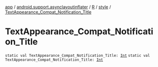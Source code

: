 [app](../../../index.md) / [android.support.asynclayoutinflater](../../index.md) / [R](../index.md) / [style](index.md) / [TextAppearance_Compat_Notification_Title](./-text-appearance_-compat_-notification_-title.md)

# TextAppearance_Compat_Notification_Title

`static val TextAppearance_Compat_Notification_Title: `[`Int`](https://kotlinlang.org/api/latest/jvm/stdlib/kotlin/-int/index.html)
`static val TextAppearance_Compat_Notification_Title: `[`Int`](https://kotlinlang.org/api/latest/jvm/stdlib/kotlin/-int/index.html)